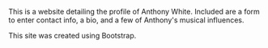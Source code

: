 This is a website detailing the profile of Anthony White. Included are a form to enter contact info, a bio, and a few of Anthony's musical influences. 

This site was created using Bootstrap.


